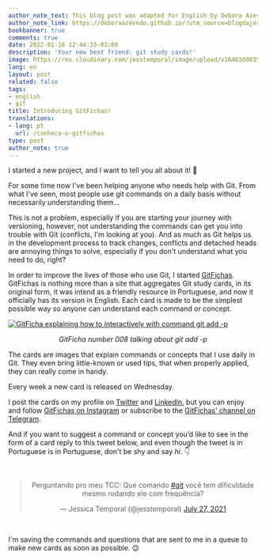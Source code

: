 ```yaml
---
author_note_text: This blog post was adapted for English by Debora Azevedo.
author_note_link: https://deboraazevedo.github.io/?utm_source=blogdajess
bookbanner: true
comments: true
date: 2022-01-16 12:44:33-03:00
description: 'Your new best friend: git study cards!'
image: https://res.cloudinary.com/jesstemporal/image/upload/v1640360835/covers/miscellaneous_ld0l6r.png
lang: en
layout: post
related: false
tags:
- english
- git
title: Introducing GitFichas!
translations:
- lang: pt
  url: /conheca-o-gitfichas
type: post
author_note: true
---
```


I started a new project, and I want to tell you all about it! 👀

For some time now I've been helping anyone who needs help with Git. From what I've seen, most people use git commands on a daily basis without necessarily understanding them…

This is not a problem, especially if you are starting your journey with versioning, however, not understanding the commands can get you into trouble with Git (conflicts, I'm looking at you). And as much as Git helps us in the development process to track changes, conflicts and detached heads are annoying things to solve, especially if you don't understand what you need to do, right?

In order to improve the lives of those who use Git, I started [GitFichas](https://gitfichas.com/?utm_source=blog). GitFichas is nothing more than a site that aggregates Git study cards, in its original form, it was intend as a friendly resource in Portuguese, and now it officially has its version in English. Each card is made to be the simplest possible way so anyone can understand each command or concept.

[![GitFicha explaining how to interactively with command git add -p](https://res.cloudinary.com/jesstemporal/image/upload/v1642878595/gitfichas/en/008/full_mur6v1.jpg)](https://gitfichas.com/en/008?utm_source=blog)

<center>
<i>GitFicha number 008 talking about git add -p</i>
</center>

The cards are images that explain commands or concepts that I use daily in Git. They even bring little-known or used tips, that when properly applied, they can really come in handy.

Every week a new card is released on Wednesday.

I post the cards on my profile on [Twitter](http://twitter.com/jesstemporal) and [LinkedIn](https://www.linkedin.com/in/jessicatemporal/), but you can enjoy and follow [GitFichas on Instagram](https://instagram.com/gitfichas) or subscribe to the [GitFichas' channel on Telegram](https://t.me/gitfichas).

And if you want to suggest a command or concept you’d like to see in the form of a card reply to this tweet below, and even though the tweet is in Portuguese is in Portuguese, don't be shy and say _hi_. 👇

<center>
<br>
<blockquote class="twitter-tweet"><p lang="pt" dir="ltr">Perguntando pro meu TCC: Que comando <a href="https://twitter.com/hashtag/git?src=hash&ref_src=twsrc%5Etfw">#git</a> você tem dificuldade mesmo rodando ele com frequência?</p>— Jessica Temporal (@jesstemporal) <a href="https://twitter.com/jesstemporal/status/1419992266828091408?ref_src=twsrc%5Etfw">July 27, 2021</a></blockquote> <script async src="https://platform.twitter.com/widgets.js" charset="utf-8"></script>
</center><br>

I'm saving the commands and questions that are sent to me in a queue to make new cards as soon as possible. 😉